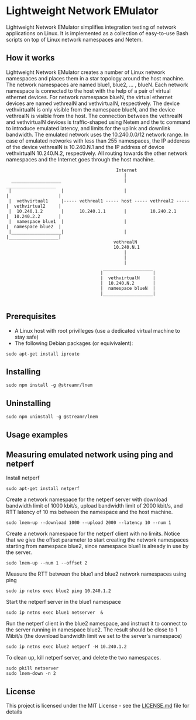 # Lightweight Network EMulator

Lightweight Network EMulator simplifies integration testing of network applications on Linux. It is implemented as a collection of easy-to-use 
Bash scripts on top of Linux network namespaces and Netem.

## How it works 
Lightweight Network EMulator creates a number of Linux network namespaces and places them in a star topology around the host machine. 
The network namespaces are named blue1, blue2, ... , blueN. Each network namespace is connected to the host with the help of a pair of virtual ethernet devices. For network namespace blueN, the virtual ethernet devices are named vethrealN and vethvirtualN, respectively. The device vethvirtualN is only visible
from the namespace blueN, and the device vethrealN is visible from the host. The connection between the vethrealN and vethvirtualN devices is traffic-shaped using Netem and the tc command to introduce emulated latency, and limits for the uplink and downlink bandwidth. The emulated network uses the 10.240.0.0/12 network range. In case of emulated  networks with less than 255 namespaces, the IP adderess of the device vethrealN is 10.240.N.1 and the IP address of device vethvirtualN 10.240.N.2, respectively. All routing towards the other network namespaces and the Internet goes through the host machine.






```
                                          Internet 
                                             |                                       
  ___________________                        |                         ___________________
 |                   |                       |                        |                   |
 |  vethvirtual1     |----- vethreal1 ----- host ----- vethreal2 -----|  vethvirtual2     |  
 |  10.240.1.2       |      10.240.1.1       |         10.240.2.1     |  10.240.2.2       |
 |  namespace blue1  |                       |                        |  namespace blue2  |
 |___________________|                       |                        |___________________|   
                                         vethrealN
                                         10.240.N.1  
                                             |
                                             |  
                                             |
                                     ___________________ 
                                    |                   |
                                    |  vethvirtualN     |
                                    |  10.240.N.2       |
                                    |  namespace blueN  | 
                                    |___________________|   


```

## Prerequisites

* A Linux host with root privilleges (use a dedicated virtual machine to stay safe)
* The following Debian packages (or equivivalent):

```
sudo apt-get install iproute
```

## Installing

```
sudo npm install -g @streamr/lnem
```

## Uninstalling

```
sudo npm uninstall -g @streamr/lnem
```

## Usage examples

## Measuring emulated network using ping and netperf

Install netperf 

```
sudo apt-get install netperf
```

Create a network namespace for the netperf server with download bandwidth limit of 1000 kbit/s, upload bandwidth limit of 2000 kbit/s, and RTT latency 
of 10 ms between the namespace and the host machine.

```
sudo lnem-up --download 1000 --upload 2000 --latency 10 --num 1
```

Create a network namespace for the netperf client with no limits. Notice that we give the offset parameter
to start creating the network namespaces starting from namespace blue2, since namespace blue1 is already in use by the server.

```
sudo lnem-up --num 1 --offset 2
```

Measure the RTT between the blue1 and blue2 network namespaces using ping

```
sudo ip netns exec blue2 ping 10.240.1.2
```

Start the netperf server in the blue1 namespace

```
sudo ip netns exec blue1 netserver  &
```


Run the netperf client in the blue2 namespace, and instruct it to connect to the server running in namespace blue2. The result should
be close to 1 Mibit/s (the download bandwidth limit we set to the server's namespace)

```
sudo ip netns exec blue2 netperf -H 10.240.1.2 
```

To clean up, kill netperf server, and delete the two namespaces.

```
sudo pkill netserver
sudo lnem-down -n 2
```


## License

This project is licensed under the MIT License - see the [LICENSE.md](LICENSE.md) file for details


